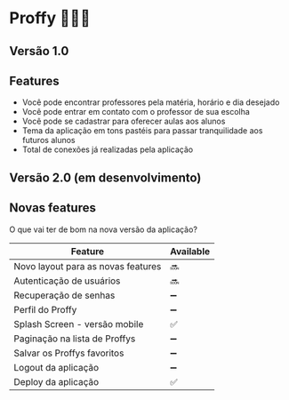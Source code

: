 # Proffy 👩🏻‍🏫

## Versão 1.0

## Features

- Você pode encontrar professores pela matéria, horário e dia desejado
- Você pode entrar em contato com o professor de sua escolha
- Você pode se cadastrar para oferecer aulas aos alunos
- Tema da aplicação em tons pastéis para passar tranquilidade aos futuros alunos
- Total de conexões já realizadas pela aplicação

## Versão 2.0 (em desenvolvimento)

## Novas features

O que vai ter de bom na nova versão da aplicação?

| Feature | Available          |
| ------- | ------------------ |
| Novo layout para as novas features   | :soon:             |
| Autenticação de usuários             | :soon:             |
| Recuperação de senhas                | :heavy_minus_sign: |
| Perfil do Proffy                     | :heavy_minus_sign: |
| Splash Screen - versão mobile        | :white_check_mark: |
| Paginação na lista de Proffys        | :heavy_minus_sign: |
| Salvar os Proffys favoritos          | :heavy_minus_sign: |
| Logout da aplicação                  | :heavy_minus_sign: |
| Deploy da aplicação                  | :white_check_mark: |

